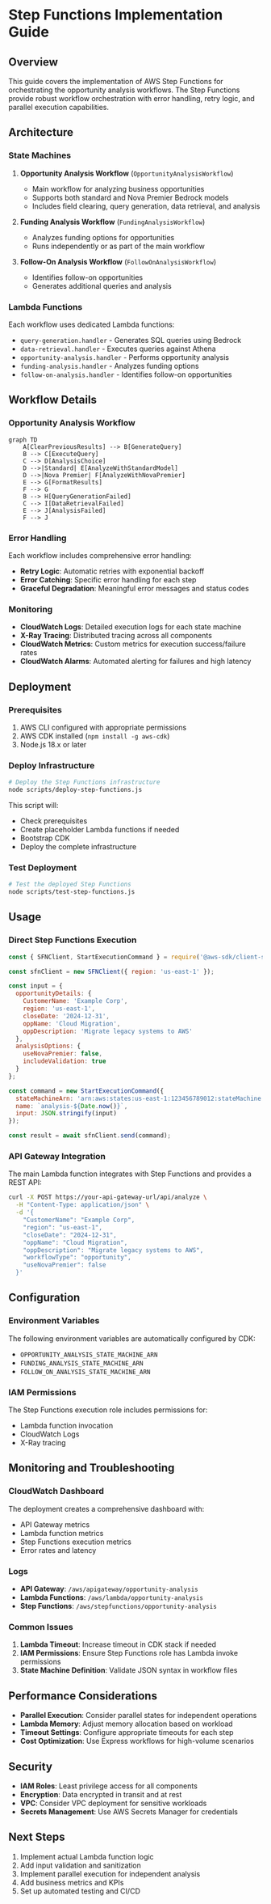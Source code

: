 # Step Functions Implementation Guide

## Overview

This guide covers the implementation of AWS Step Functions for orchestrating the opportunity analysis workflows. The Step Functions provide robust workflow orchestration with error handling, retry logic, and parallel execution capabilities.

## Architecture

### State Machines

1. **Opportunity Analysis Workflow** (`OpportunityAnalysisWorkflow`)
   - Main workflow for analyzing business opportunities
   - Supports both standard and Nova Premier Bedrock models
   - Includes field clearing, query generation, data retrieval, and analysis

2. **Funding Analysis Workflow** (`FundingAnalysisWorkflow`)
   - Analyzes funding options for opportunities
   - Runs independently or as part of the main workflow

3. **Follow-On Analysis Workflow** (`FollowOnAnalysisWorkflow`)
   - Identifies follow-on opportunities
   - Generates additional queries and analysis

### Lambda Functions

Each workflow uses dedicated Lambda functions:

- `query-generation.handler` - Generates SQL queries using Bedrock
- `data-retrieval.handler` - Executes queries against Athena
- `opportunity-analysis.handler` - Performs opportunity analysis
- `funding-analysis.handler` - Analyzes funding options
- `follow-on-analysis.handler` - Identifies follow-on opportunities

## Workflow Details

### Opportunity Analysis Workflow

```mermaid
graph TD
    A[ClearPreviousResults] --> B[GenerateQuery]
    B --> C[ExecuteQuery]
    C --> D[AnalysisChoice]
    D -->|Standard| E[AnalyzeWithStandardModel]
    D -->|Nova Premier| F[AnalyzeWithNovaPremier]
    E --> G[FormatResults]
    F --> G
    B --> H[QueryGenerationFailed]
    C --> I[DataRetrievalFailed]
    E --> J[AnalysisFailed]
    F --> J
```

### Error Handling

Each workflow includes comprehensive error handling:

- **Retry Logic**: Automatic retries with exponential backoff
- **Error Catching**: Specific error handling for each step
- **Graceful Degradation**: Meaningful error messages and status codes

### Monitoring

- **CloudWatch Logs**: Detailed execution logs for each state machine
- **X-Ray Tracing**: Distributed tracing across all components
- **CloudWatch Metrics**: Custom metrics for execution success/failure rates
- **CloudWatch Alarms**: Automated alerting for failures and high latency

## Deployment

### Prerequisites

1. AWS CLI configured with appropriate permissions
2. AWS CDK installed (`npm install -g aws-cdk`)
3. Node.js 18.x or later

### Deploy Infrastructure

```bash
# Deploy the Step Functions infrastructure
node scripts/deploy-step-functions.js
```

This script will:
- Check prerequisites
- Create placeholder Lambda functions if needed
- Bootstrap CDK
- Deploy the complete infrastructure

### Test Deployment

```bash
# Test the deployed Step Functions
node scripts/test-step-functions.js
```

## Usage

### Direct Step Functions Execution

```javascript
const { SFNClient, StartExecutionCommand } = require('@aws-sdk/client-sfn');

const sfnClient = new SFNClient({ region: 'us-east-1' });

const input = {
  opportunityDetails: {
    CustomerName: 'Example Corp',
    region: 'us-east-1',
    closeDate: '2024-12-31',
    oppName: 'Cloud Migration',
    oppDescription: 'Migrate legacy systems to AWS'
  },
  analysisOptions: {
    useNovaPremier: false,
    includeValidation: true
  }
};

const command = new StartExecutionCommand({
  stateMachineArn: 'arn:aws:states:us-east-1:123456789012:stateMachine:OpportunityAnalysisWorkflow',
  name: `analysis-${Date.now()}`,
  input: JSON.stringify(input)
});

const result = await sfnClient.send(command);
```

### API Gateway Integration

The main Lambda function integrates with Step Functions and provides a REST API:

```bash
curl -X POST https://your-api-gateway-url/api/analyze \
  -H "Content-Type: application/json" \
  -d '{
    "CustomerName": "Example Corp",
    "region": "us-east-1",
    "closeDate": "2024-12-31",
    "oppName": "Cloud Migration",
    "oppDescription": "Migrate legacy systems to AWS",
    "workflowType": "opportunity",
    "useNovaPremier": false
  }'
```

## Configuration

### Environment Variables

The following environment variables are automatically configured by CDK:

- `OPPORTUNITY_ANALYSIS_STATE_MACHINE_ARN`
- `FUNDING_ANALYSIS_STATE_MACHINE_ARN`
- `FOLLOW_ON_ANALYSIS_STATE_MACHINE_ARN`

### IAM Permissions

The Step Functions execution role includes permissions for:
- Lambda function invocation
- CloudWatch Logs
- X-Ray tracing

## Monitoring and Troubleshooting

### CloudWatch Dashboard

The deployment creates a comprehensive dashboard with:
- API Gateway metrics
- Lambda function metrics
- Step Functions execution metrics
- Error rates and latency

### Logs

- **API Gateway**: `/aws/apigateway/opportunity-analysis`
- **Lambda Functions**: `/aws/lambda/opportunity-analysis`
- **Step Functions**: `/aws/stepfunctions/opportunity-analysis`

### Common Issues

1. **Lambda Timeout**: Increase timeout in CDK stack if needed
2. **IAM Permissions**: Ensure Step Functions role has Lambda invoke permissions
3. **State Machine Definition**: Validate JSON syntax in workflow files

## Performance Considerations

- **Parallel Execution**: Consider parallel states for independent operations
- **Lambda Memory**: Adjust memory allocation based on workload
- **Timeout Settings**: Configure appropriate timeouts for each step
- **Cost Optimization**: Use Express workflows for high-volume scenarios

## Security

- **IAM Roles**: Least privilege access for all components
- **Encryption**: Data encrypted in transit and at rest
- **VPC**: Consider VPC deployment for sensitive workloads
- **Secrets Management**: Use AWS Secrets Manager for credentials

## Next Steps

1. Implement actual Lambda function logic
2. Add input validation and sanitization
3. Implement parallel execution for independent analysis
4. Add business metrics and KPIs
5. Set up automated testing and CI/CD
